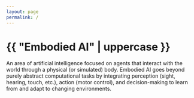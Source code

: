 ```yaml
---
layout: page
permalink: /
---
```


<h1>{{ "Embodied AI" | uppercase }}</h1>



An area of artificial intelligence focused on agents that interact with the world through a physical (or simulated) body. Embodied AI goes beyond purely abstract computational tasks by integrating perception (sight, hearing, touch, etc.), action (motor control), and decision-making to learn from and adapt to changing environments.
